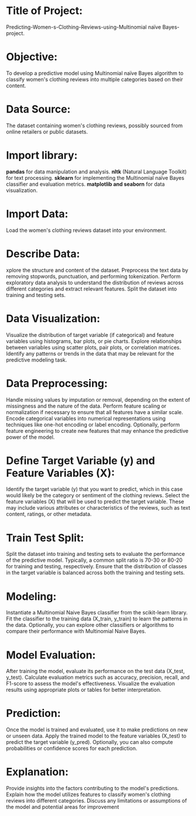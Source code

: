 # **Title of Project**:
Predicting-Women-s-Clothing-Reviews-using-Multinomial naïve Bayes-project.
# **Objective**:
To develop a predictive model using Multinomial naïve Bayes algorithm to classify women's clothing reviews into multiple categories based on their content.
# **Data Source:**
The dataset containing women's clothing reviews, possibly sourced from online retailers or public datasets.
# **Import library:**
**pandas** for data manipulation and analysis.
**nltk** (Natural Language Toolkit) for text processing.
 **sklearn** for implementing the Multinomial naïve Bayes classifier and evaluation metrics.
**matplotlib and seaborn** for data visualization.
# **Import Data:**
Load the women's clothing reviews dataset into your environment.
# **Describe Data:**
xplore the structure and content of the dataset.
Preprocess the text data by removing stopwords, punctuation, and performing tokenization.
Perform exploratory data analysis to understand the distribution of reviews across different categories and extract relevant features.
Split the dataset into training and testing sets.
# Data Visualization:
Visualize the distribution of target variable (if categorical) and feature variables using histograms, bar plots, or pie charts.
Explore relationships between variables using scatter plots, pair plots, or correlation matrices.
Identify any patterns or trends in the data that may be relevant for the predictive modeling task.
# Data Preprocessing:
Handle missing values by imputation or removal, depending on the extent of missingness and the nature of the data.
Perform feature scaling or normalization if necessary to ensure that all features have a similar scale.
Encode categorical variables into numerical representations using techniques like one-hot encoding or label encoding.
Optionally, perform feature engineering to create new features that may enhance the predictive power of the model.
# Define Target Variable (y) and Feature Variables (X):
Identify the target variable (y) that you want to predict, which in this case would likely be the category or sentiment of the clothing reviews.
Select the feature variables (X) that will be used to predict the target variable. These may include various attributes or characteristics of the reviews, such as text content, ratings, or other metadata.
# Train Test Split:
Split the dataset into training and testing sets to evaluate the performance of the predictive model.
Typically, a common split ratio is 70-30 or 80-20 for training and testing, respectively.
Ensure that the distribution of classes in the target variable is balanced across both the training and testing sets.
# Modeling:
Instantiate a Multinomial Naive Bayes classifier from the scikit-learn library.
Fit the classifier to the training data (X_train, y_train) to learn the patterns in the data.
Optionally, you can explore other classifiers or algorithms to compare their performance with Multinomial Naive Bayes.
# Model Evaluation:
After training the model, evaluate its performance on the test data (X_test, y_test).
Calculate evaluation metrics such as accuracy, precision, recall, and F1-score to assess the model's effectiveness.
Visualize the evaluation results using appropriate plots or tables for better interpretation.
# Prediction:
Once the model is trained and evaluated, use it to make predictions on new or unseen data.
Apply the trained model to the feature variables (X_test) to predict the target variable (y_pred).
Optionally, you can also compute probabilities or confidence scores for each prediction.
# Explanation:
Provide insights into the factors contributing to the model's predictions.
Explain how the model utilizes features to classify women's clothing reviews into different categories.
Discuss any limitations or assumptions of the model and potential areas for improvement



